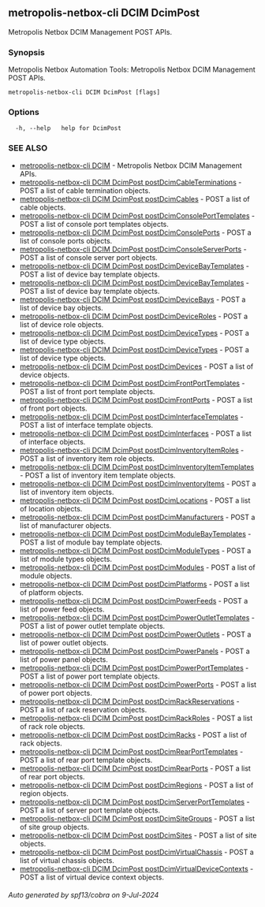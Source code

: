 ## metropolis-netbox-cli DCIM DcimPost

Metropolis Netbox DCIM Management POST APIs.

### Synopsis


Metropolis Netbox Automation Tools:
  Metropolis Netbox DCIM Management POST APIs.

```
metropolis-netbox-cli DCIM DcimPost [flags]
```

### Options

```
  -h, --help   help for DcimPost
```

### SEE ALSO

* [metropolis-netbox-cli DCIM]()	 - Metropolis Netbox DCIM Management APIs.
* [metropolis-netbox-cli DCIM DcimPost postDcimCableTerminations]()	 - POST a list of cable termination objects.
* [metropolis-netbox-cli DCIM DcimPost postDcimCables]()	 - POST a list of cable objects.
* [metropolis-netbox-cli DCIM DcimPost postDcimConsolePortTemplates]()	 - POST a list of console port templates objects.
* [metropolis-netbox-cli DCIM DcimPost postDcimConsolePorts]()	 - POST a list of console ports objects.
* [metropolis-netbox-cli DCIM DcimPost postDcimConsoleServerPorts]()	 - POST a list of console server port objects.
* [metropolis-netbox-cli DCIM DcimPost postDcimDeviceBayTemplates]()	 - POST a list of device bay template objects.
* [metropolis-netbox-cli DCIM DcimPost postDcimDeviceBayTemplates]()	 - POST a list of device bay template objects.
* [metropolis-netbox-cli DCIM DcimPost postDcimDeviceBays]()	 - POST a list of device bay objects.
* [metropolis-netbox-cli DCIM DcimPost postDcimDeviceRoles]()	 - POST a list of device role objects.
* [metropolis-netbox-cli DCIM DcimPost postDcimDeviceTypes]()	 - POST a list of device type objects.
* [metropolis-netbox-cli DCIM DcimPost postDcimDeviceTypes]()	 - POST a list of device type objects.
* [metropolis-netbox-cli DCIM DcimPost postDcimDevices]()	 - POST a list of device objects.
* [metropolis-netbox-cli DCIM DcimPost postDcimFrontPortTemplates]()	 - POST a list of front port template objects.
* [metropolis-netbox-cli DCIM DcimPost postDcimFrontPorts]()	 - POST a list of front port objects.
* [metropolis-netbox-cli DCIM DcimPost postDcimInterfaceTemplates]()	 - POST a list of interface template objects.
* [metropolis-netbox-cli DCIM DcimPost postDcimInterfaces]()	 - POST a list of interface objects.
* [metropolis-netbox-cli DCIM DcimPost postDcimInventoryItemRoles]()	 - POST a list of inventory item role objects.
* [metropolis-netbox-cli DCIM DcimPost postDcimInventoryItemTemplates]()	 - POST a list of inventory item template objects.
* [metropolis-netbox-cli DCIM DcimPost postDcimInventoryItems]()	 - POST a list of inventory item objects.
* [metropolis-netbox-cli DCIM DcimPost postDcimLocations]()	 - POST a list of location objects.
* [metropolis-netbox-cli DCIM DcimPost postDcimManufacturers]()	 - POST a list of manufacturer objects.
* [metropolis-netbox-cli DCIM DcimPost postDcimModuleBayTemplates]()	 - POST a list of module bay template objects.
* [metropolis-netbox-cli DCIM DcimPost postDcimModuleTypes]()	 - POST a list of module types objects.
* [metropolis-netbox-cli DCIM DcimPost postDcimModules]()	 - POST a list of module objects.
* [metropolis-netbox-cli DCIM DcimPost postDcimPlatforms]()	 - POST a list of platform objects.
* [metropolis-netbox-cli DCIM DcimPost postDcimPowerFeeds]()	 - POST a list of power feed objects.
* [metropolis-netbox-cli DCIM DcimPost postDcimPowerOutletTemplates]()	 - POST a list of power outlet template objects.
* [metropolis-netbox-cli DCIM DcimPost postDcimPowerOutlets]()	 - POST a list of power outlet objects.
* [metropolis-netbox-cli DCIM DcimPost postDcimPowerPanels]()	 - POST a list of power panel objects.
* [metropolis-netbox-cli DCIM DcimPost postDcimPowerPortTemplates]()	 - POST a list of power port template objects.
* [metropolis-netbox-cli DCIM DcimPost postDcimPowerPorts]()	 - POST a list of power port objects.
* [metropolis-netbox-cli DCIM DcimPost postDcimRackReservations]()	 - POST a list of rack reservation objects.
* [metropolis-netbox-cli DCIM DcimPost postDcimRackRoles]()	 - POST a list of rack role objects.
* [metropolis-netbox-cli DCIM DcimPost postDcimRacks]()	 - POST a list of rack objects.
* [metropolis-netbox-cli DCIM DcimPost postDcimRearPortTemplates]()	 - POST a list of rear port template objects.
* [metropolis-netbox-cli DCIM DcimPost postDcimRearPorts]()	 - POST a list of rear port objects.
* [metropolis-netbox-cli DCIM DcimPost postDcimRegions]()	 - POST a list of region objects.
* [metropolis-netbox-cli DCIM DcimPost postDcimServerPortTemplates]()	 - POST a list of server port template objects.
* [metropolis-netbox-cli DCIM DcimPost postDcimSiteGroups]()	 - POST a list of site group objects.
* [metropolis-netbox-cli DCIM DcimPost postDcimSites]()	 - POST a list of site objects.
* [metropolis-netbox-cli DCIM DcimPost postDcimVirtualChassis]()	 - POST a list of virtual chassis objects.
* [metropolis-netbox-cli DCIM DcimPost postDcimVirtualDeviceContexts]()	 - POST a list of virtual device context objects.

###### Auto generated by spf13/cobra on 9-Jul-2024
